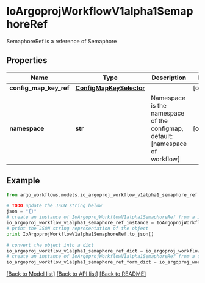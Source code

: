 # IoArgoprojWorkflowV1alpha1SemaphoreRef

SemaphoreRef is a reference of Semaphore

## Properties

Name | Type | Description | Notes
------------ | ------------- | ------------- | -------------
**config_map_key_ref** | [**ConfigMapKeySelector**](ConfigMapKeySelector.md) |  | [optional] 
**namespace** | **str** | Namespace is the namespace of the configmap, default: [namespace of workflow] | [optional] 

## Example

```python
from argo_workflows.models.io_argoproj_workflow_v1alpha1_semaphore_ref import IoArgoprojWorkflowV1alpha1SemaphoreRef

# TODO update the JSON string below
json = "{}"
# create an instance of IoArgoprojWorkflowV1alpha1SemaphoreRef from a JSON string
io_argoproj_workflow_v1alpha1_semaphore_ref_instance = IoArgoprojWorkflowV1alpha1SemaphoreRef.from_json(json)
# print the JSON string representation of the object
print IoArgoprojWorkflowV1alpha1SemaphoreRef.to_json()

# convert the object into a dict
io_argoproj_workflow_v1alpha1_semaphore_ref_dict = io_argoproj_workflow_v1alpha1_semaphore_ref_instance.to_dict()
# create an instance of IoArgoprojWorkflowV1alpha1SemaphoreRef from a dict
io_argoproj_workflow_v1alpha1_semaphore_ref_form_dict = io_argoproj_workflow_v1alpha1_semaphore_ref.from_dict(io_argoproj_workflow_v1alpha1_semaphore_ref_dict)
```
[[Back to Model list]](../README.md#documentation-for-models) [[Back to API list]](../README.md#documentation-for-api-endpoints) [[Back to README]](../README.md)


